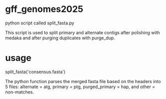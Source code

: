 # gff_genomes2025

python script called split_fasta.py 

This script is used to split primary and alternate contigs after polishing with medaka and after purging duplicates with purge_dup. 

# usage
split_fasta('consensus.fasta')

The python function parses the merged fasta file based on the headers into 5 files: alternate = atg, primary = ptg, purged_primary = hap, and other = non-matches.

